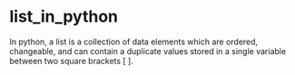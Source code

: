 # list_in_python
In python, a list is a collection of data elements which are ordered, changeable, and can contain a duplicate values stored in a single variable between two square brackets [ ]. 
